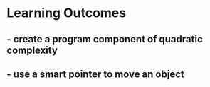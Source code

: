 # Learning Outcomes

## - create a program component of quadratic complexity
## - use a smart pointer to move an object
